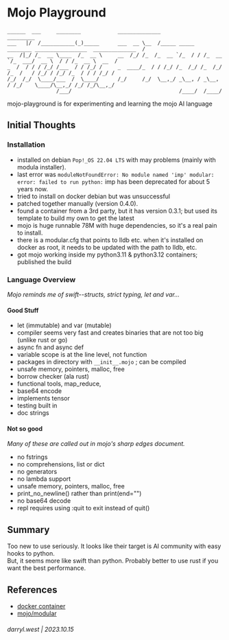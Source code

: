 # Mojo Playground

```
______  ___     ________            ______________                                                 _________
___   |/  /___________(_)_____      ___  __ \__  /_____ _____  ________ _________________  ______________  /
__  /|_/ /_  __ \____  /_  __ \     __  /_/ /_  /_  __ `/_  / / /_  __ `/_  ___/  __ \  / / /_  __ \  __  /
_  /  / / / /_/ /___  / / /_/ /     _  ____/_  / / /_/ /_  /_/ /_  /_/ /_  /   / /_/ / /_/ /_  / / / /_/ /
/_/  /_/  \____/___  /  \____/      /_/     /_/  \__,_/ _\__, / _\__, / /_/    \____/\__,_/ /_/ /_/\__,_/
                /___/                                   /____/  /____/
```

mojo-playground is for experimenting and learning the mojo AI language

## Initial Thoughts

### Installation

* installed on debian `Pop!_OS 22.04 LTS` with may problems (mainly with modula installer).
* last error was `moduleNotFoundError: No module named 'imp' modular: error: failed to run python:` imp has been deprecated for about 5 years now.
* tried to install on docker debian but was unsuccessful
* patched together manually (version 0.4.0).
* found a container from a 3rd party, but it has version 0.3.1; but used its template to build my own to get the latest
* mojo is huge runnable 78M with huge dependencies, so it's a real pain to install.
* there is a modular.cfg that points to lldb etc.  when it's installed on docker as root, it needs to be updated with the path to lldb, etc.
* got mojo working inside my python3.11 & python3.12 containers; published the build

### Language Overview

_Mojo reminds me of swift--structs, strict typing, let and var..._

#### Good Stuff

* let (immutable) and var (mutable)
* compiler seems very fast and creates binaries that are not too big (unlike rust or go)
* async fn and async def
* variable scope is at the line level, not function
* packages in directory with `__init__.mojo` ; can be compiled
* unsafe memory, pointers, malloc, free
* borrow checker (ala rust)
* functional tools, map_reduce, 
* base64 encode
* implements tensor
* testing built in
* doc strings

#### Not so good

_Many of these are called out in mojo's *sharp edges* document._

* no fstrings
* no comprehensions, list or dict
* no generators
* no lambda support
* unsafe memory, pointers, malloc, free
* print_no_newline() rather than print(end="")
* no base64 decode
* repl requires using :quit to exit instead of quit()

## Summary

Too new to use seriously.  It looks like their target is AI community with easy hooks to python.  
But, it seems more like swift than python.  Probably better to use rust if you want the best performance.

## References

* [docker container](https://hub.docker.com/r/abequie/mojo)
* [mojo/modular](developer.modular.com)

###### darryl.west | 2023.10.15
